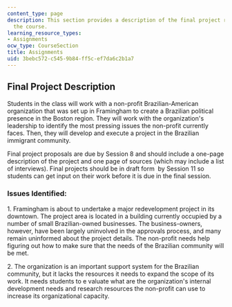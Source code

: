 ```yaml
---
content_type: page
description: This section provides a description of the final project required for
  the course.
learning_resource_types:
- Assignments
ocw_type: CourseSection
title: Assignments
uid: 3bebc572-c545-9b84-ff5c-ef7da6c2b1a7
---
```


Final Project Description
-------------------------

Students in the class will work with a non-profit Brazilian-American organization that was set up in Framingham to create a Brazilian political presence in the Boston region. They will work with the organization's leadership to identify the most pressing issues the non-profit currently faces. Then, they will develop and execute a project in the Brazilian immigrant community.

Final project proposals are due by Session 8 and should include a one-page description of the project and one page of sources (which may include a list of interviews). Final projects should be in draft form  by Session 11 so students can get input on their work before it is due in the final session.

### Issues Identified:

1\. Framingham is about to undertake a major redevelopment project in its downtown. The project area is located in a building currently occupied by a number of small Brazilian-owned businesses. The business-owners, however, have been largely uninvolved in the approvals process, and many remain uninformed about the project details. The non-profit needs help figuring out how to make sure that the needs of the Brazilian community will be met.

2\. The organization is an important support system for the Brazilian community, but it lacks the resources it needs to expand the scope of its work. It needs students to e valuate what are the organization's internal development needs and research resources the non-profit can use to increase its organizational capacity.